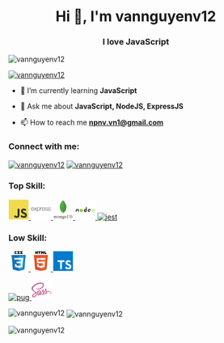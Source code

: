 <h1 align="center">Hi 👋, I'm vannguyenv12</h1>
<h3 align="center">I love JavaScript</h3>

<p align="left"> <img src="https://komarev.com/ghpvc/?username=vannguyenv12&label=Profile%20views&color=0e75b6&style=flat" alt="vannguyenv12" /> </p>

<p align="left"> <a href="https://github.com/ryo-ma/github-profile-trophy"><img src="https://github-profile-trophy.vercel.app/?username=vannguyenv12" alt="vannguyenv12" /></a> </p>

- 🌱 I’m currently learning **JavaScript**

- 💬 Ask me about **JavaScript, NodeJS, ExpressJS**

- 📫 How to reach me **npnv.vn1@gmail.com**

<h3 align="left">Connect with me:</h3>
<p align="left">
<a href="https://linkedin.com/in/vannguyenv12" target="blank"><img align="center" src="https://raw.githubusercontent.com/rahuldkjain/github-profile-readme-generator/master/src/images/icons/Social/linked-in-alt.svg" alt="vannguyenv12" height="30" width="40" /></a>
<a href="https://fb.com/vannguyenv12" target="blank"><img align="center" src="https://raw.githubusercontent.com/rahuldkjain/github-profile-readme-generator/master/src/images/icons/Social/facebook.svg" alt="vannguyenv12" height="30" width="40" /></a>
</p>

<h3 align="left">Top Skill:</h3>
<p align="left"> <a href="https://developer.mozilla.org/en-US/docs/Web/JavaScript" target="_blank" rel="noreferrer"> <img src="https://raw.githubusercontent.com/devicons/devicon/master/icons/javascript/javascript-original.svg" alt="javascript" width="40" height="40"/> </a>  <a href="https://expressjs.com" target="_blank" rel="noreferrer"> <img src="https://raw.githubusercontent.com/devicons/devicon/master/icons/express/express-original-wordmark.svg" alt="express" width="40" height="40"/> <a href="https://www.mongodb.com/" target="_blank" rel="noreferrer"> <img src="https://raw.githubusercontent.com/devicons/devicon/master/icons/mongodb/mongodb-original-wordmark.svg" alt="mongodb" width="40" height="40"/> </a> <a href="https://nodejs.org" target="_blank" rel="noreferrer"> <img src="https://raw.githubusercontent.com/devicons/devicon/master/icons/nodejs/nodejs-original-wordmark.svg" alt="nodejs" width="40" height="40"/> </a>
<a href="https://jestjs.io" target="_blank" rel="noreferrer"> <img src="https://www.vectorlogo.zone/logos/jestjsio/jestjsio-icon.svg" alt="jest" width="40" height="40"/> </a>

  
<div>
  <h3 align="left" color="black">Low Skill:</h3>
<a href="https://www.w3schools.com/css/" target="_blank" rel="noreferrer"> <img src="https://raw.githubusercontent.com/devicons/devicon/master/icons/css3/css3-original-wordmark.svg" alt="css3" width="40" height="40"/> </a>
</a> <a href="https://www.w3.org/html/" target="_blank" rel="noreferrer"> <img src="https://raw.githubusercontent.com/devicons/devicon/master/icons/html5/html5-original-wordmark.svg" alt="html5" width="40" height="40"/> </a>
</a> <a href="https://www.typescriptlang.org/" target="_blank" rel="noreferrer"> <img src="https://raw.githubusercontent.com/devicons/devicon/master/icons/typescript/typescript-original.svg" alt="typescript" width="40" height="40"/> </a> </p> <a href="https://pugjs.org" target="_blank" rel="noreferrer"> <img src="https://cdn.worldvectorlogo.com/logos/pug.svg" alt="pug" width="40" height="40"/> </a> <a href="https://sass-lang.com" target="_blank" rel="noreferrer"> <img src="https://raw.githubusercontent.com/devicons/devicon/master/icons/sass/sass-original.svg" alt="sass" width="40" height="40"/> </a>
 </div>

<p><img align="left" src="https://github-readme-stats.vercel.app/api/top-langs?username=vannguyenv12&show_icons=true&locale=en&layout=compact" alt="vannguyenv12" /></p>

<p>&nbsp;<img align="center" src="https://github-readme-stats.vercel.app/api?username=vannguyenv12&show_icons=true&locale=en" alt="vannguyenv12" /></p>

<p><img align="center" src="https://github-readme-streak-stats.herokuapp.com/?user=vannguyenv12&" alt="vannguyenv12" /></p>
